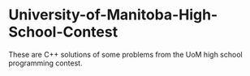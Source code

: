 # University-of-Manitoba-High-School-Contest

These are C++ solutions of some problems from the UoM high school programming contest.
